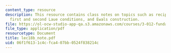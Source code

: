 ```yaml
---
content_type: resource
description: This resource contains class notes on topics such as reciprocal lattice,
  first and second Laue conditions, and Ewals construction.
file: https://ol-ocw-studio-app-qa.s3.amazonaws.com/courses/3-012-fundamentals-of-materials-science-fall-2005/06f1f6131c4cfca407bb0524f838214c_lec18b_note.pdf
file_type: application/pdf
resourcetype: Document
title: lec18b_note.pdf
uid: 06f1f613-1c4c-fca4-07bb-0524f838214c
---
```

